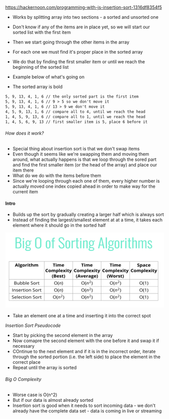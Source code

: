 https://hackernoon.com/programming-with-js-insertion-sort-1316df8354f5

- Works by splitting array into two sections - a sorted and unsorted one
- Don't know if any of the items are in place yet, so we will start our sorted list with the first item

- Then we start going through the other items in the array
- For each one we must find it's proper place in the sorted array
- We do that by finding the first smaller item or until we reach the beginning of the sorted list
- Example below of what's going on
- The sorted array is bold

```
5, 9, 13, 4, 1, 6 // the only sorted part is the first item
5, 9, 13, 4, 1, 6 // 9 > 5 so we don't move it
5, 9, 13, 4, 1, 6 // 13 > 9 we don't move it
4, 5, 9, 13, 1, 6 // compare all to 4, until we reach the head 
1, 4, 5, 9, 13, 6 // compare all to 1, until we reach the head
1, 4, 5, 6, 9, 13 // first smaller item is 5, place 6 before it
```

###### How does it work?

- Special thing about insertion sort is that we don't swap items
- Even though it seems like we're swapping them and moving them around, what actually happens is that we loop through the sored part and find the first smaller item (or the head of the array) and place our item there
- What do we do with the items before them
- Since we're looping through each one of them, every higher number is actually moved one index copied ahead in order to make way for the current item


#### Intro

- Builds up the sort by gradually creating a larger half which is always sort
- Instead of finding the largest/smallest element at at a time, it takes each element where it should go in the sorted half

![](../images/14.png)

- Take an element one at a time and inserting it into the correct spot

*Insertion Sort Pseudocode*

- Start by picking the second element in the array
- Now comapre the second element with the one before it and swap it if necessary
- COntinue to the next element and if it is in the incorrect order, iterate through the sorted portion (i.e. the left side) to place the element in the correct place
- Repeat until the array is sorted

###### Big O Complexity

- Worse case is O(n^2)
- But if our data is almost already sorted
- Insertion sort is good when it needs to sort incoming data - we don't already have the complete data set - data is coming in live or streaming
